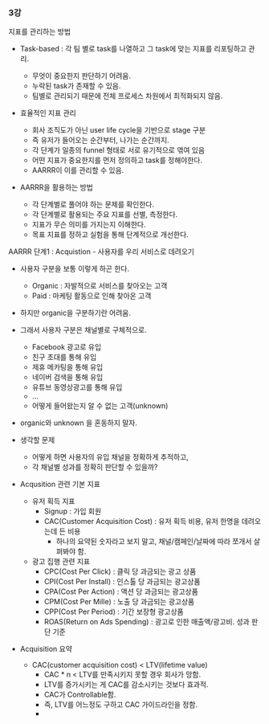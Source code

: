 ### 3강

지표를 관리하는 방법
- Task-based : 각 팀 별로 task를 나열하고 그 task에 맞는 지표를 리포팅하고 관리.
    - 무엇이 중요한지 판단하기 어려움. 
    - 누락된 task가 존재할 수 있음.
    - 팀별로 관리되기 때문에 전체 프로세스 차원에서 최적화되지 않음.

- 효율적인 지표 관리
    - 회사 조직도가 아닌 user life cycle을 기반으로 stage 구분
    - 즉 유저가 들어오는 순간부터, 나가는 순간까지.
    - 각 단계가 일종의 funnel 형태로 서로 유기적으로 엮여 있음
    - 어떤 지표가 중요한지를 먼저 정의하고 task를 정해야한다.
    - AARRR이 이를 관리할 수 있음.

- AARRR을 활용하는 방법
    - 각 단계별로 풀어야 하는 문제를 확인한다.
    - 각 단계별로 활용되는 주요 지표를 선별, 측정한다.
    - 지표가 무슨 의미를 가지는지 이해한다.
    - 목표 지표를 정하고 실험을 통해 단계적으로 개선한다.

AARRR 단계1 : Acquistion - 사용자를 우리 서비스로 데려오기
- 사용자 구분을 보통 이렇게 하곤 한다.
    - Organic : 자발적으로 서비스를 찾아오는 고객
    - Paid : 마케팅 활동으로 인해 찾아온 고객
- 하지만 organic을 구분하기란 어려움.
- 그래서 사용자 구분은 채널별로 구체적으로.
    - Facebook 광고로 유입
    - 친구 초대를 통해 유입
    - 제휴 메카팅을 통해 유입
    - 네이버 검색을 통해 유입
    - 유튜브 동영상광고를 통해 유입
    - ... 
    - 어떻게 들어왔는지 알 수 없는 고객(unknown)
- organic와 unknown 을 혼동하지 말자.
- 생각할 문제
    - 어떻게 하면 사용자의 유입 채널을 정확하게 추적하고,
    - 각 채널별 성과를 정확히 판단할 수 있을까?

- Acqusition 관련 기본 지표
    - 유저 획득 지표
        - Signup : 가입 회원
        - CAC(Customer Acquisition Cost) : 유저 획득 비용, 유저 한명을 데려오는데 든 비용
            - 하나의 요약된 숫자라고 보지 말고, 채널/캠페인/날짜에 따라 쪼개서 살펴봐야 함.
    - 광고 집행 관련 지표
        - CPC(Cost Per Click) : 클릭 당 과금되는 광고 상품
        - CPI(Cost Per Install) : 인스톨 당 과금되는 광고상품
        - CPA(Cost Per Action) : 액션 당 과금되는 광고상품
        - CPM(Cost Per Mille) : 노출 당 과금되는 광고상품
        - CPP(Cost Per Period) : 기간 보장형 광고상품
        - ROAS(Return on Ads Spending) : 광고로 인한 매출액/광고비. 성과 판단 기준

- Acquisition 요약
    - CAC(customer acquisition cost) < LTV(lifetime value)
        - CAC * n < LTV를 만족시키지 못할 경우 회사가 망함.
        - LTV를 증가시키는 게 CAC를 감소시키는 것보다 효과적. 
        - CAC가 Controllable함. 
        - 즉, LTV를 어느정도 구하고 CAC 가이드라인을 정함.
        - 
